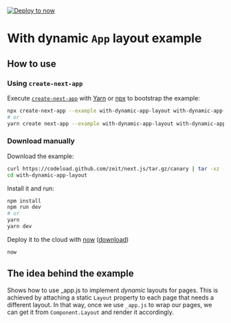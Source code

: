 [![Deploy to now](https://deploy.now.sh/static/button.svg)](https://deploy.now.sh/?repo=https://github.com/zeit/next.js/tree/master/examples/with-dynamic-app-layout)

# With dynamic `App` layout example

## How to use

### Using `create-next-app`

Execute [`create-next-app`](https://github.com/segmentio/create-next-app) with [Yarn](https://yarnpkg.com/lang/en/docs/cli/create/) or [npx](https://github.com/zkat/npx#readme) to bootstrap the example:

```bash
npx create-next-app --example with-dynamic-app-layout with-dynamic-app-layout-app
# or
yarn create next-app --example with-dynamic-app-layout with-dynamic-app-layout-app
```

### Download manually

Download the example:

```bash
curl https://codeload.github.com/zeit/next.js/tar.gz/canary | tar -xz --strip=2 next.js-canary/examples/with-dynamic-app-layout
cd with-dynamic-app-layout
```

Install it and run:

```bash
npm install
npm run dev
# or
yarn
yarn dev
```

Deploy it to the cloud with [now](https://zeit.co/now) ([download](https://zeit.co/download))

```bash
now
```

## The idea behind the example

Shows how to use _app.js to implement _dynamic_ layouts for pages.
This is achieved by attaching a static `Layout` property to each page that needs a different layout. In that way, once we use `_app.js` to wrap our pages, we can get it from `Component.Layout` and render it accordingly.
